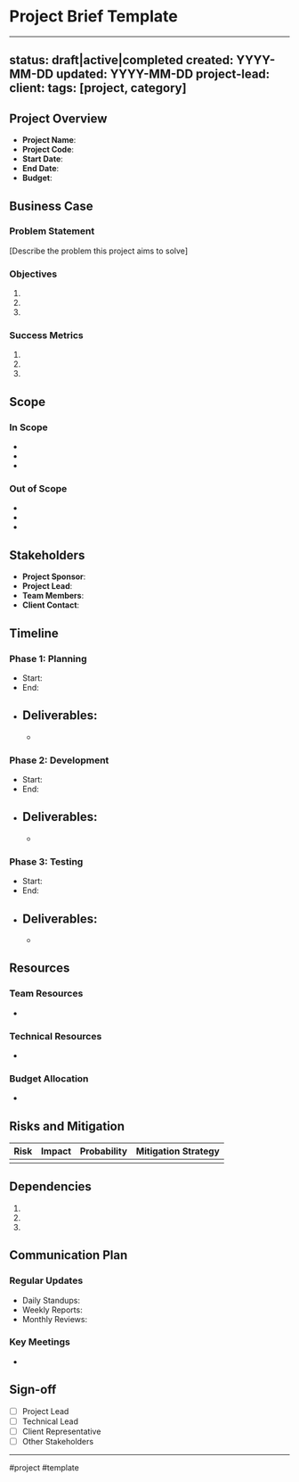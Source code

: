 # Project Brief Template

---
status: draft|active|completed
created: YYYY-MM-DD
updated: YYYY-MM-DD
project-lead: 
client: 
tags: [project, category]
---

## Project Overview
- **Project Name**: 
- **Project Code**: 
- **Start Date**: 
- **End Date**: 
- **Budget**: 

## Business Case
### Problem Statement
[Describe the problem this project aims to solve]

### Objectives
1. 
2. 
3. 

### Success Metrics
1. 
2. 
3. 

## Scope
### In Scope
- 
- 
- 

### Out of Scope
- 
- 
- 

## Stakeholders
- **Project Sponsor**: 
- **Project Lead**: 
- **Team Members**: 
- **Client Contact**: 

## Timeline
### Phase 1: Planning
- Start: 
- End: 
- Deliverables:
  - 
  - 

### Phase 2: Development
- Start: 
- End: 
- Deliverables:
  - 
  - 

### Phase 3: Testing
- Start: 
- End: 
- Deliverables:
  - 
  - 

## Resources
### Team Resources
- 

### Technical Resources
- 

### Budget Allocation
- 

## Risks and Mitigation
| Risk | Impact | Probability | Mitigation Strategy |
|------|---------|------------|-------------------|
|      |         |            |                   |

## Dependencies
1. 
2. 
3. 

## Communication Plan
### Regular Updates
- Daily Standups:
- Weekly Reports:
- Monthly Reviews:

### Key Meetings
- 

## Sign-off
- [ ] Project Lead
- [ ] Technical Lead
- [ ] Client Representative
- [ ] Other Stakeholders

---

#project #template